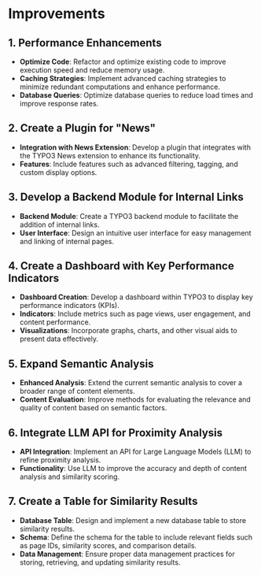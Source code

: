 # Improvements

## 1. Performance Enhancements

- **Optimize Code**: Refactor and optimize existing code to improve execution speed and reduce memory usage.
- **Caching Strategies**: Implement advanced caching strategies to minimize redundant computations and enhance performance.
- **Database Queries**: Optimize database queries to reduce load times and improve response rates.

## 2. Create a Plugin for "News"

- **Integration with News Extension**: Develop a plugin that integrates with the TYPO3 News extension to enhance its functionality.
- **Features**: Include features such as advanced filtering, tagging, and custom display options.

## 3. Develop a Backend Module for Internal Links

- **Backend Module**: Create a TYPO3 backend module to facilitate the addition of internal links.
- **User Interface**: Design an intuitive user interface for easy management and linking of internal pages.

## 4. Create a Dashboard with Key Performance Indicators

- **Dashboard Creation**: Develop a dashboard within TYPO3 to display key performance indicators (KPIs).
- **Indicators**: Include metrics such as page views, user engagement, and content performance.
- **Visualizations**: Incorporate graphs, charts, and other visual aids to present data effectively.

## 5. Expand Semantic Analysis

- **Enhanced Analysis**: Extend the current semantic analysis to cover a broader range of content elements.
- **Content Evaluation**: Improve methods for evaluating the relevance and quality of content based on semantic factors.

## 6. Integrate LLM API for Proximity Analysis

- **API Integration**: Implement an API for Large Language Models (LLM) to refine proximity analysis.
- **Functionality**: Use LLM to improve the accuracy and depth of content analysis and similarity scoring.

## 7. Create a Table for Similarity Results

- **Database Table**: Design and implement a new database table to store similarity results.
- **Schema**: Define the schema for the table to include relevant fields such as page IDs, similarity scores, and comparison details.
- **Data Management**: Ensure proper data management practices for storing, retrieving, and updating similarity results.

